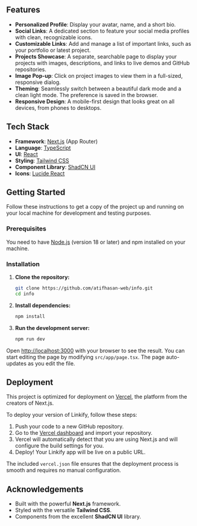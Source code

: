 ## Features

-   **Personalized Profile**: Display your avatar, name, and a short bio.
-   **Social Links**: A dedicated section to feature your social media profiles with clean, recognizable icons.
-   **Customizable Links**: Add and manage a list of important links, such as your portfolio or latest project.
-   **Projects Showcase**: A separate, searchable page to display your projects with images, descriptions, and links to live demos and GitHub repositories.
-   **Image Pop-up**: Click on project images to view them in a full-sized, responsive dialog.
-   **Theming**: Seamlessly switch between a beautiful dark mode and a clean light mode. The preference is saved in the browser.
-   **Responsive Design**: A mobile-first design that looks great on all devices, from phones to desktops.


## Tech Stack

-   **Framework**: [Next.js](https://nextjs.org/) (App Router)
-   **Language**: [TypeScript](https://www.typescriptlang.org/)
-   **UI**: [React](https://reactjs.org/)
-   **Styling**: [Tailwind CSS](https://tailwindcss.com/)
-   **Component Library**: [ShadCN UI](https://ui.shadcn.com/)
-   **Icons**: [Lucide React](https://lucide.dev/guide/packages/lucide-react)

## Getting Started

Follow these instructions to get a copy of the project up and running on your local machine for development and testing purposes.

### Prerequisites

You need to have [Node.js](https://nodejs.org/en/) (version 18 or later) and npm installed on your machine.

### Installation

1.  **Clone the repository:**
    ```sh
    git clone https://github.com/atifhasan-web/info.git
    cd info
    ```

2.  **Install dependencies:**
    ```sh
    npm install
    ```

3.  **Run the development server:**
    ```sh
    npm run dev
    ```

Open [http://localhost:3000](http://localhost:3000) with your browser to see the result. You can start editing the page by modifying `src/app/page.tsx`. The page auto-updates as you edit the file.

## Deployment

This project is optimized for deployment on [Vercel](https://vercel.com/), the platform from the creators of Next.js.

To deploy your version of Linkify, follow these steps:

1.  Push your code to a new GitHub repository.
2.  Go to the [Vercel dashboard](https://vercel.com/new) and import your repository.
3.  Vercel will automatically detect that you are using Next.js and will configure the build settings for you.
4.  Deploy! Your Linkify app will be live on a public URL.

The included `vercel.json` file ensures that the deployment process is smooth and requires no manual configuration.

## Acknowledgements

-   Built with the powerful **Next.js** framework.
-   Styled with the versatile **Tailwind CSS**.
-   Components from the excellent **ShadCN UI** library.

